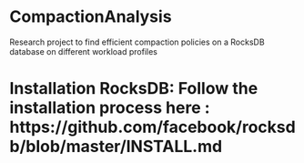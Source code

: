 # CompactionAnalysis
Research project to find efficient compaction policies on a RocksDB database on different workload profiles


<h1> Installation
RocksDB:
Follow the installation process here : https://github.com/facebook/rocksdb/blob/master/INSTALL.md
